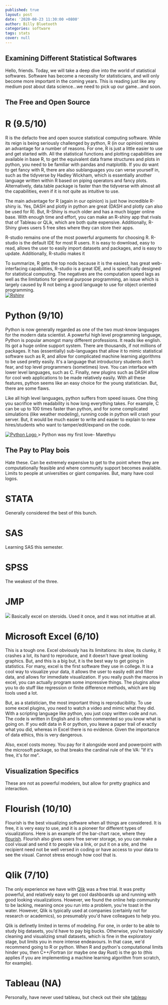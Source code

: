 ```yaml
---
published: true
layout: post
date: '2020-08-23 11:30:00 +0800'
author: Billy Bluetooth
categories: software
tags: stats
cover: null
---
```

## Examining Different Statistical Softwares

Hello, friends.  Today, we will take a deep dive into the world of statistical softwares.  Software has become a necessity for statisticians, and will only become more important in the coming years.  This is reading just like any medium post about data science...we need to pick up our game...and soon.

## The Free and Open Source
#  R (9.5/10)
R is the defacto free and open source statistical computing software.  While its reign is being seriously challenged by python, R (in our opinion) retains an advantage for a number of reasons.  For one, R is just a little easier to use and get started with.  All the statistical functions and plotting capabilities are available in base R, to get the equivalent data frame structures and plots in python, you need to be familiar with pandas and matplotlib.  If you do want to get fancy with R, there are also sublanguages you can verse yourself in, such as the tidyverse by Hadley Wickham, which is essentially another language written within R based on piping operators and fancy plots.  Alternatively, data.table package is faster than the tidyverse with almost all the capabilities, even if it is not quite as intuitive to use.  

The main advantage for R (again in our opinion) is just how incredible R-shiny is.  Yes, DASH and plotly in python are great (DASH and plotly can also be used for R).  But, R-Shiny is much older and has a much bigger online base.  With enough time and effort, you can make an R-shiny app that rivals that of Tableau or QLik, which are both quite expensive.  Additionally, R-Shiny gives users 5 free sites where they can store their apps.

R-studio remains one of the most powerful arguments for choosing R.  R-studio is the default IDE for most R users. It is easy to download, easy to read, allows the user to easily import datasets and packages, and is easy to update.  Additionally, R-studio makes it 

To summarize, R gets the top nods because it is the easiest, has great web-interfacing capabilities, R-studio is a great IDE, and is specifically designed for statistical computing.  The negatives are the computation speed lags as well as the limitations for general purpose programming, an issue which is largely caused by R not being a good language to use for object oriented programming.  
<a href="https://miro.medium.com/max/521/1*bl7hSugBuCihsFz9CVYieA.png" data-lightbox="falcon9-medium" data-title="Rstudio">
  <img src="https://miro.medium.com/max/521/1*bl7hSugBuCihsFz9CVYieA.png" title="Rshiny">
</a>
# Python (9/10)
Python is now generally regarded as one of the two must-know languages for the modern data scientist.  A powerful high level programming language, Python is popular amongst many different professions.  It reads like english.  Its got a huge online support system.  There are thousands, if not millions of packages.  It has (essentially) sub-languages that allow it to mimic statistical software such as R, and allow for complicated machine learning algorithms to be used pretty easily.  It's a language that introductory students don't fear, and top level programmers (sometimes) love.  You can interface with lower level languages, such as C. Finally, new plugins such as DASH allow for cool web applications to be made relatively easily. With all these features, python seems like an easy choice for the young statistician.  But, there are some flaws.

Like all high level languages, python suffers from speed issues.  One thing you sacrifice with readability is how long everything takes.  For example, C can be up to 100 times faster than python, and for some complicated simulations (like weather modeling), running code in python will crash your server.  But, it would be much easier to write and easier to explain to new hires/students who want to tamper/edit/expand on the code.  

<a href="https://external-content.duckduckgo.com/iu/?u=http%3A%2F%2Fwww.vizteams.com%2Fwp-content%2Fuploads%2F2013%2F08%2Fpython-logo-master.png&f=1&nofb=1" data-lightbox="falcon9-medium" data-title="Python Logo">
  <img src="https://external-content.duckduckgo.com/iu/?u=http%3A%2F%2Fwww.vizteams.com%2Fwp-content%2Fuploads%2F2013%2F08%2Fpython-logo-master.png&f=1&nofb=1" title="Python Logo">
</a>
> Python was my first love- Marethyu


## The Pay to Play bois
Hate these. Can be extremely expensive to get to the point where they are computationally feasible and where community support becomes available.  Limits to people at universities or giant companies. But, many have cool logos. 
# STATA
Generally considered the best of this bunch.

# SAS
Learning SAS this semester.

# SPSS 
The weakest of the three.

# JMP
<img src="https://external-content.duckduckgo.com/iu/?u=https%3A%2F%2Fupload.wikimedia.org%2Fwikipedia%2Fcommons%2Fthumb%2F2%2F23%2F%25E0%25A6%259C%25E0%25A6%25BE%25E0%25A6%25AE%25E0%25A7%258D%25E0%25A6%25AA_%25E0%25A6%25B2%25E0%25A7%258B%25E0%25A6%2597%25E0%25A7%258B.png%2F250px-%25E0%25A6%259C%25E0%25A6%25BE%25E0%25A6%25AE%25E0%25A7%258D%25E0%25A6%25AA_%25E0%25A6%25B2%25E0%25A7%258B%25E0%25A6%2597%25E0%25A7%258B.png&f=1&nofb=1">
Basically excel on steroids.  Used it once, and it was not intuitive at all.


# Microsoft Excel (6/10)

This is a tough one.  Excel obviously has its limitations: its slow, its clunky, it crashes a lot, its hard to reproduce, and it doesn't have great looking graphics.  But, and this is a big but, it is the best way to get going in statistics.  For many, excel is the first software they use in college.  It is a cool way to visualize your data, it allows the user to easily edit and filter data, and allows for immediate visualization.  If you really push the macros in excel, you can actually program some impressive things.  The plugins allow you to do stuff like regression or finite difference methods, which are big tools used a lot.  

But, as a statistician, the most important thing is reproducibility.  To use some excel plugins, you need to watch a video and mimic what they did.  With a scripting language like python, you just copy written code and run. The code is written in English and is often commented so you know what is going on.  If you edit data in R or python, you leave a paper trail of exactly what you did, whereas in Excel there is no evidence.  Given the importance of data ethics, this is very dangerous.  

Also, excel costs money.  You pay for it alongside word and powerpoint with the microsoft package, so that breaks the cardinal rule of the VA: "If it's free, it's for me".


## Visualization Specifics
These are not as powerful modelers, but allow for pretty graphics and interaction.

# Flourish (10/10)

Flourish is the best visualizing software when all things are considered.  It is free, it is very easy to use, and it is a pioneer for different types of visualizations.  Here is an example of the bar-chart race, where they  <a href="https://public.flourish.studio/visualisation/1005923/" class="readmore">flourish</a>.  Flourish also gives users free server storage, so you can make a cool visual and send it to people via a link, or put it on a site, and the recipient need not be well versed in coding or have access to your data to see the visual.  Cannot stress enough how cool that is.

# Qlik (7/10)
The only experience we have with <a href="https://www.qlik.com/us">Qlik</a> was a free trial.  It was pretty powerful, and relatively easy to get cool dashboards up and running with good looking visualizations.  However, we found the online help community to be lacking, meaning once you run into a problem, you're toast in the water.  However, Qlik is typically used at companies (certainly not for research or academics), so presumably you'd have colleagues to help you.   

Qlik is definetly limited in terms of modeling.  For one, in order to be able to study big datasets, you'd have to pay big bucks.  Otherwise, you're basically cleaning and visualizing small datasets, which is fine in the exploratory stage, but limits you in more intense endeavours.  In that case, we'd recommend going to R or python. When R and python's computational limits hinder you, then C++/Fortran (or maybe one day Rust) is the go to (this applies if you are implementing a machine learning algorithm from scratch, for example).  


# Tableau (NA)
Personally, have never used tableau, but check out their site <a href="https://www.tableau.com/trial/tableau-software?utm_campaign_id=2017049&utm_campaign=Retargeting-CORE-ALL-ALL-ALL-ALL&utm_medium=Paid+Search&utm_source=Bing&utm_language=EN&utm_country=USCA&kw=tableau&adgroup=WEB-Brand-Core-E&adused=&matchtype=e&placement=&msclkid=02f6331261bc1e46a5c16c5729ea611b&gclid=CLbX1tnutusCFY_FfgodlSkGyQ&gclsrc=ds">tableau</a>

